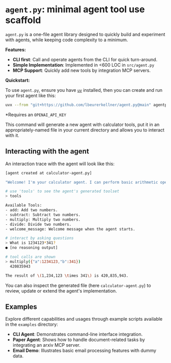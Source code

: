 # `agent.py`: minimal agent tool use scaffold

`agent.py` is a one-file agent library designed to quickly build and experiment with agents, while keeping code complexity to a minimum.

**Features:**

- **CLI first**: Call and operate agents from the CLI for quick turn-around.
- **Simple Implementation**: Implemented in <600 LOC in `src/agent.py`
- **MCP Support**: Quickly add new tools by integration MCP servers.

**Quickstart:**

To use `agent.py`, ensure you have [`uv`](https://docs.astral.sh/uv/) installed, then you can create and run your first agent like this:

```bash
uvx --from "git+https://github.com/lbeurerkellner/agent.py@main" agentpy
```

*Requires an `OPENAI_API_KEY`

This command will generate a new agent with calculator tools, put it in an appropriately-named file in your current directory and allows you to interact with it.

## Interacting with the agent

An interaction trace with the agent will look like this:

```bash
[agent created at calculator-agent.py]

"Welcome! I'm your calculator agent. I can perform basic arithmetic operations like addition, subtraction, multiplication, and division.(type 'tools' for a list of tools, 'exit' to termiante the agent)"

# use 'tools' to see the agent's generated toolset
> tools 

Available Tools:
- add: Add two numbers.
- subtract: Subtract two numbers.
- multiply: Multiply two numbers.
- divide: Divide two numbers.
- welcome_message: Welcome message when the agent starts.

# interact by asking questions
> What is 1234123*341?
● [no reasoning output]

# tool calls are shown
> multiply({"a":1234123,"b":341})
  420835943

The result of \(1,234,123 \times 341\) is 420,835,943.
```

You can also inspect the generated file (here `calculator-agent.py`) to review, update or extend the agent's implementation.

## Examples

Explore different capabilities and usages through example scripts available in the `examples` directory:

- **CLI Agent**: Demonstrates command-line interface integration.
- **Paper Agent**: Shows how to handle document-related tasks by integrating an arxiv MCP server.
- **Email Demo**: Illustrates basic email processing features with dummy data.
